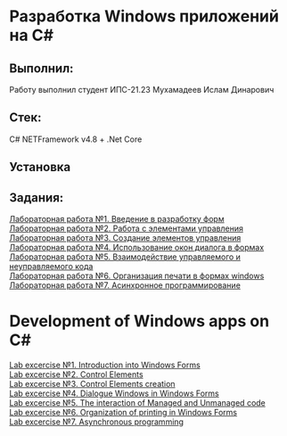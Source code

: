 # Разработка Windows приложений на C#
## Выполнил:
Работу выполнил студент ИПС-21.23 Мухамадеев Ислам Динарович
## Стек:
C# NETFramework v4.8 + .Net Core
## Установка 

## Задания:
<a href="https://github.com/Muxa3/WinFormsLabs/tree/main/%D0%9B%D0%B0%D0%B1%D0%BE%D1%80%D0%B0%D1%82%D0%BE%D1%80%D0%BD%D0%B0%D1%8F%E2%84%961">Лабораторная работа №1. Введение в разработку форм</a><br>
<a href="https://github.com/Muxa3/WinFormsLabs/tree/main/%D0%9B%D0%B0%D0%B1%D0%BE%D1%80%D0%B0%D1%82%D0%BE%D1%80%D0%BD%D0%B0%D1%8F%E2%84%962">Лабораторная работа №2. Работа с элементами управления</a><br>
<a href="https://github.com/Muxa3/WinFormsLabs/tree/main/%D0%9B%D0%B0%D0%B1%D0%BE%D1%80%D0%B0%D1%82%D0%BE%D1%80%D0%BD%D0%B0%D1%8F%E2%84%963">Лабораторная работа №3. Создание элементов управления</a><br>
<a href="https://github.com/Muxa3/WinFormsLabs/tree/main/%D0%9B%D0%B0%D0%B1%D0%BE%D1%80%D0%B0%D1%82%D0%BE%D1%80%D0%BD%D0%B0%D1%8F%E2%84%964">Лабораторная работа №4. Использование окон диалога в формах</a><br>
<a href="https://github.com/Muxa3/WinFormsLabs/tree/main/%D0%9B%D0%B0%D0%B1%D0%BE%D1%80%D0%B0%D1%82%D0%BE%D1%80%D0%BD%D0%B0%D1%8F%E2%84%965">Лабораторная работа №5. Взаимодействие управляемого и неуправляемого кода</a><br>
<a href="https://github.com/Muxa3/WinFormsLabs/tree/main/%D0%9B%D0%B0%D0%B1%D0%BE%D1%80%D0%B0%D1%82%D0%BE%D1%80%D0%BD%D0%B0%D1%8F%E2%84%966">Лабораторная работа №6. Организация печати в формах windows</a><br>
<a href="https://github.com/Muxa3/WinFormsLabs/tree/main/%D0%9B%D0%B0%D0%B1%D0%BE%D1%80%D0%B0%D1%82%D0%BE%D1%80%D0%BD%D0%B0%D1%8F%E2%84%967">Лабораторная работа №7. Асинхронное программирование</a><br>
# Development of Windows apps on C#
<a href="https://github.com/Muxa3/WinFormsLabs/tree/main/%D0%9B%D0%B0%D0%B1%D0%BE%D1%80%D0%B0%D1%82%D0%BE%D1%80%D0%BD%D0%B0%D1%8F%E2%84%961">Lab excercise №1. Introduction into Windows Forms</a><br>
<a href="https://github.com/Muxa3/WinFormsLabs/tree/main/%D0%9B%D0%B0%D0%B1%D0%BE%D1%80%D0%B0%D1%82%D0%BE%D1%80%D0%BD%D0%B0%D1%8F%E2%84%962">Lab excercise №2. Control Elements</a><br>
<a href="https://github.com/Muxa3/WinFormsLabs/tree/main/%D0%9B%D0%B0%D0%B1%D0%BE%D1%80%D0%B0%D1%82%D0%BE%D1%80%D0%BD%D0%B0%D1%8F%E2%84%963">Lab excercise №3. Control Elements creation</a><br>
<a href="https://github.com/Muxa3/WinFormsLabs/tree/main/%D0%9B%D0%B0%D0%B1%D0%BE%D1%80%D0%B0%D1%82%D0%BE%D1%80%D0%BD%D0%B0%D1%8F%E2%84%964">Lab excercise №4. Dialogue Windows in Windows Forms</a><br>
<a href="https://github.com/Muxa3/WinFormsLabs/tree/main/%D0%9B%D0%B0%D0%B1%D0%BE%D1%80%D0%B0%D1%82%D0%BE%D1%80%D0%BD%D0%B0%D1%8F%E2%84%965">Lab excercise №5. The interaction of Managed and Unmanaged code</a><br>
<a href="https://github.com/Muxa3/WinFormsLabs/tree/main/%D0%9B%D0%B0%D0%B1%D0%BE%D1%80%D0%B0%D1%82%D0%BE%D1%80%D0%BD%D0%B0%D1%8F%E2%84%966">Lab excercise №6. Organization of printing in Windows Forms</a><br>
<a href="https://github.com/Muxa3/WinFormsLabs/tree/main/%D0%9B%D0%B0%D0%B1%D0%BE%D1%80%D0%B0%D1%82%D0%BE%D1%80%D0%BD%D0%B0%D1%8F%E2%84%967">Lab excercise №7. Asynchronous programming</a><br>
